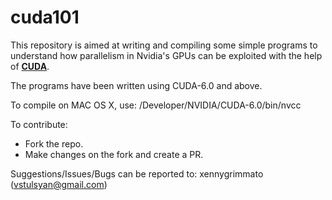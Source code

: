 # cuda101

This repository is aimed at writing and compiling some simple programs to understand how parallelism in Nvidia's GPUs can be exploited with the help of [**CUDA**][1].

The programs have been written using CUDA-6.0 and above.

To compile on MAC OS X, use: /Developer/NVIDIA/CUDA-6.0/bin/nvcc <FILENAME>

To contribute:

* Fork the repo.
* Make changes on the fork and create a PR.

Suggestions/Issues/Bugs can be reported to: xennygrimmato (vstulsyan@gmail.com)

[1]: http://www.nvidia.com/object/cuda_home_new.html
